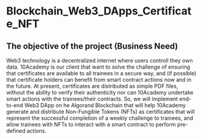 # Blockchain_Web3_DApps_Certificate_NFT

## The objective of the project (Business Need)
Web3 technology is a decentralized internet where users controll they own data.
10Academy is our client that want to solve the challenge of ensuring that certificates are available to all trainees in a secure way, and (if possible) that certificate holders can benefit from smart contract actions now and in the future. At present, certificates are distributed as simple PDF files, without the ability to verify their authenticity nor can 10Academy undertake smart actions with the trainees/their contracts.
So, we will implement end-to-end Web3 DApp on he Algorand Blockchain that will help 10Academy generate and distribute Non-Fungible Tokens (NFTs) as certificates that will represent the successful completion of a weekly challenge to trainees, and allow trainees with NFTs to interact with a smart contract to perform pre-defined actions.




